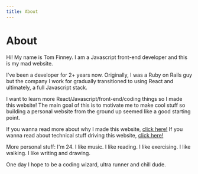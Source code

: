 ```yaml
---
title: About
---
```


# About

Hi! My name is Tom Finney. I am a Javascript front-end developer and this is my mad website.

I've been a developer for 2+ years now. Originally, I was a Ruby on Rails guy but the company I work for gradually transitioned to using React and ultimately, a full Javascript stack.

I want to learn more React/Javascript/front-end/coding things so I made this website! The main goal of this is to motivate me to make cool stuff so building a personal website from the ground up seemed like a good starting point.

If you wanna read more about why I made this website, [click here!](/blogs/new-website) If you wanna read about technical stuff driving this website, [click here!](/projects/new-website)

More personal stuff: I'm 24. I like music. I like reading. I like exercising. I like walking. I like writing and drawing.

One day I hope to be a coding wizard, ultra runner and chill dude.
